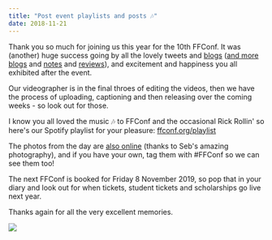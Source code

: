 ```yaml
---
title: "Post event playlists and posts 🎶"
date: 2018-11-21
---
```


Thank you so much for joining us this year for the 10th FFConf. It was (another) huge success going by all the lovely tweets and [blogs](htconorhaining) ([and more blogs](https://carolgilabert.me/blog/ffconf-2018) and [notes](https://github.com/AniaMakes/resources-and-notes/blob/master/conference-writeups/ffconf2018.md) and [reviews](https://www.sitepen.com/blog/2018/11/14/reflecting-on-ffconf-2018/)), and excitement and happiness you all exhibited after the event.

Our videographer is in the final throes of editing the videos, then we have the process of uploading, captioning and then releasing over the coming weeks - so look out for those.

I know you all loved the music 🎶 to FFConf and the occasional Rick Rollin' so here's our Spotify playlist for your pleasure: [ffconf.org/playlist](https://ffconf.org/playlist)

The photos from the day are [also online](https://twitter.com/seb_ly/status/1064453861249884160) (thanks to Seb's amazing photography), and if you have your own, tag them with #FFConf so we can see them too!

The next FFConf is booked for Friday 8 November 2019, so pop that in your diary and look out for when tickets, student tickets and scholarships go live next year.

Thanks again for all the very excellent memories.

![](/images/articles/ffconf-2018.gif)

